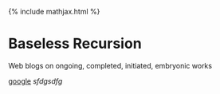 {% include mathjax.html %}
# Baseless Recursion
Web blogs on ongoing, completed, initiated, embryonic works


[google](www.google.com)
$sfdgsdfg$
